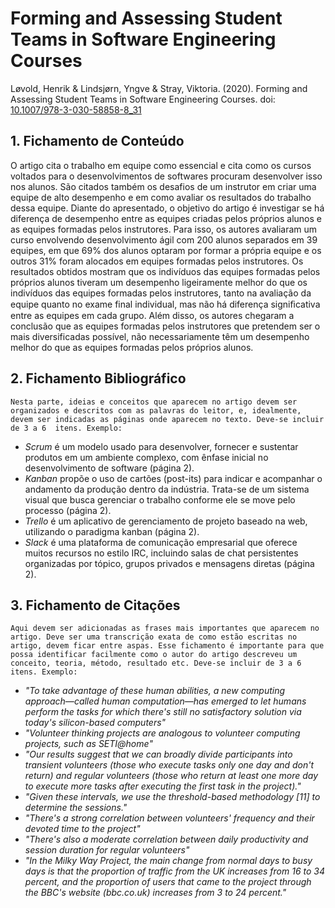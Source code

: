 # Forming and Assessing Student Teams in Software Engineering Courses

Løvold, Henrik & Lindsjørn, Yngve & Stray, Viktoria. (2020). Forming and Assessing Student Teams in Software Engineering Courses. doi: [10.1007/978-3-030-58858-8_31](https://doi.org/10.1007/978-3-030-58858-8_31)

## 1. Fichamento de Conteúdo

O artigo cita o trabalho em equipe como essencial e cita como os cursos voltados para o desenvolvimentos de softwares procuram desenvolver isso nos alunos. São citados também os desafios de um instrutor em criar uma equipe de alto desempenho e em como avaliar os resultados do trabalho dessa equipe. Diante do apresentado, o objetivo do artigo é investigar se há diferença de desempenho entre as equipes criadas pelos próprios alunos e as equipes formadas pelos instrutores. Para isso, os autores avaliaram um curso envolvendo desenvolvimento ágil com 200 alunos separados em 39 equipes, em que 69% dos alunos optaram por formar a própria equipe e os outros 31% foram alocados em equipes formadas pelos instrutores. Os resultados obtidos mostram que os indivíduos das equipes formadas pelos próprios alunos tiveram um desempenho ligeiramente melhor do que os indivíduos das equipes formadas pelos instrutores, tanto na avaliação da equipe quanto no exame final individual, mas não há diferença signiﬁcativa entre as equipes em cada grupo. Além disso, os autores chegaram a conclusão que as equipes formadas pelos instrutores que pretendem ser o mais diversificadas possível, não necessariamente têm um desempenho melhor do que as equipes formadas pelos próprios alunos.

## 2. Fichamento Bibliográfico 

`Nesta parte, ideias e conceitos que aparecem no artigo devem ser organizados e descritos com as palavras do leitor, e, idealmente, devem ser indicadas as páginas onde aparecem no texto. Deve-se incluir de 3 a 6  itens. Exemplo:`


* _Scrum_ é um modelo usado para desenvolver, fornecer e sustentar produtos em um ambiente complexo, com ênfase inicial no desenvolvimento de software (página 2).
* _Kanban_ propõe o uso de cartões (post-its) para indicar e acompanhar o andamento da produção dentro da indústria. Trata-se de um sistema visual que busca gerenciar o trabalho conforme ele se move pelo processo (página 2).
* _Trello_ é um aplicativo de gerenciamento de projeto baseado na web, utilizando o paradigma kanban (página 2).
* _Slack_  é uma plataforma de comunicação empresarial que oferece muitos recursos no estilo IRC, incluindo salas de chat persistentes organizadas por tópico, grupos privados e mensagens diretas (página 2).

## 3. Fichamento de Citações 

`Aqui devem ser adicionadas as frases mais importantes que aparecem no artigo. Deve ser uma transcrição exata de como estão escritas no artigo, devem ficar entre aspas. Esse fichamento é importante para que possa identificar facilmente como o autor do artigo descreveu um conceito, teoria, método, resultado etc. Deve-se incluir de 3 a 6  itens. Exemplo:`


* _"To take advantage of these human abilities, a new computing approach—called human computation—has emerged to let humans perform the tasks for which there's still no satisfactory solution via today's silicon-based computers"_
* _"Volunteer thinking projects are analogous to volunteer computing projects, such as SETI@home"_
* _"Our results suggest that we can broadly divide participants into transient volunteers (those who execute tasks only one day and don't return) and regular volunteers (those who return at least one more day to execute more tasks after executing the first task in the project)."_
* _"Given these intervals, we use the threshold-based methodology [11] to determine the sessions."_
* _"There's a strong correlation between volunteers' frequency and their devoted time to the project"_
* _"There's also a moderate correlation between daily productivity and session duration for regular volunteers"_
* _"In the Milky Way Project, the main change from normal days to busy days is that the proportion of traffic from the UK increases from 16 to 34 percent, and the proportion of users that came to the project through the BBC's website (bbc.co.uk) increases from 3 to 24 percent."_
